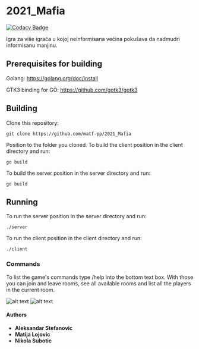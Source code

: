 # 2021_Mafia

[![Codacy Badge](https://api.codacy.com/project/badge/Grade/bdc9c75137144652bdc269eb9d4d72e8)](https://app.codacy.com/gh/matf-pp/2021_Mafia?utm_source=github.com&utm_medium=referral&utm_content=matf-pp/2021_Mafia&utm_campaign=Badge_Grade_Settings)

Igra za više igrača u kojoj neinformisana većina pokušava da nadmudri informisanu manjinu.

## Prerequisites for building

Golang: <https://golang.org/doc/install>

GTK3 binding for GO: <https://github.com/gotk3/gotk3>

## Building
Clone this repository:
```shell
git clone https://github.com/matf-pp/2021_Mafia
```
Position to the folder you cloned. 
To build the client position in the client directory and run:
```shell
go build
```
To build the server position in the server directory and run:

```shell
go build
```

## Running

To run the server position in the server directory and run:
```shell
./server
```

To run the client position in the client directory and run:

```shell
./client
```
### Commands

To list the game's commands type /help into the bottom text box.
With those you can join and leave rooms, see all available rooms and list all
the players in the current room.

![alt text](https://ibb.co/5hm0188)
![alt text](https://ibb.co/MZ4ZCwh)

#### Authors
-   **Aleksandar Stefanovic**
-   **Matija Lojovic**
-   **Nikola Subotic**